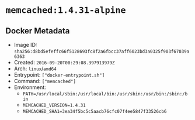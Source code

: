 # `memcached:1.4.31-alpine`

## Docker Metadata

- Image ID: `sha256:d8bd5efeffc66f5128693fc8f2a6fbcc37aff6023bd3a0325f903f67039a6363`
- Created: `2016-09-20T00:29:08.397913979Z`
- Arch: `linux`/`amd64`
- Entrypoint: `["docker-entrypoint.sh"]`
- Command: `["memcached"]`
- Environment:
  - `PATH=/usr/local/sbin:/usr/local/bin:/usr/sbin:/usr/bin:/sbin:/bin`
  - `MEMCACHED_VERSION=1.4.31`
  - `MEMCACHED_SHA1=3ea34f5bc5c5aacb76cfc07f4ee5847f33526cb6`
